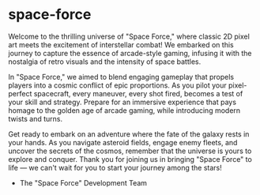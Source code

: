 # space-force
Welcome to the thrilling universe of "Space Force," where classic 2D pixel art meets the excitement of interstellar combat! We embarked on this journey to capture the essence of arcade-style gaming, infusing it with the nostalgia of retro visuals and the intensity of space battles.

In "Space Force," we aimed to blend engaging gameplay  that propels players into a cosmic conflict of epic proportions. As you pilot your pixel-perfect spacecraft, every maneuver, every shot fired, becomes a test of your skill and strategy. Prepare for an immersive experience that pays homage to the golden age of arcade gaming, while introducing modern twists and turns.

Get ready to embark on an adventure where the fate of the galaxy rests in your hands. As you navigate asteroid fields, engage enemy fleets, and uncover the secrets of the cosmos, remember that the universe is yours to explore and conquer. Thank you for joining us in bringing "Space Force" to life — we can't wait for you to start your journey among the stars!

- The "Space Force" Development Team
